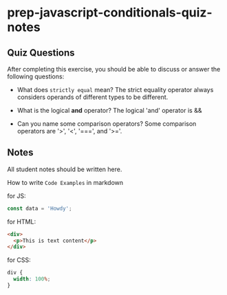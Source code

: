 # prep-javascript-conditionals-quiz-notes

## Quiz Questions

After completing this exercise, you should be able to discuss or answer the following questions:

- What does `strictly equal` mean?
  The strict equality operator always considers operands of different types to be different.

- What is the logical **and** operator?
  The logical 'and' operator is &&

- Can you name some comparison operators?
  Some comparison operators are '>', '<', '===', and '>='.

## Notes

All student notes should be written here.

How to write `Code Examples` in markdown

for JS:

```javascript
const data = 'Howdy';
```

for HTML:

```html
<div>
  <p>This is text content</p>
</div>
```

for CSS:

```css
div {
  width: 100%;
}
```
